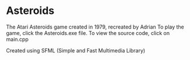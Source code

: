 # Asteroids
The Atari Asteroids game created in 1979, recreated by Adrian
To play the game, click the Asteroids.exe file.
To view the source code, click on main.cpp

Created using SFML (Simple and Fast Multimedia Library)
